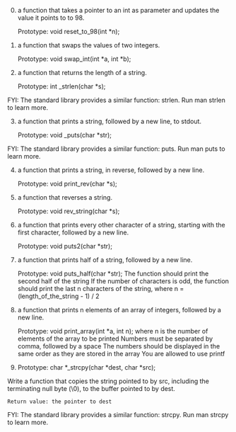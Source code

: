 0. a function that takes a pointer to an int as parameter and updates the value it points to to 98.

    Prototype: void reset_to_98(int *n);

1. a function that swaps the values of two integers.

    Prototype: void swap_int(int *a, int *b);

2. a function that returns the length of a string.

    Prototype: int _strlen(char *s);

FYI: The standard library provides a similar function: strlen. Run man strlen to learn more.

3. a function that prints a string, followed by a new line, to stdout.

    Prototype: void _puts(char *str);

FYI: The standard library provides a similar function: puts. Run man puts to learn more.

4. a function that prints a string, in reverse, followed by a new line.

    Prototype: void print_rev(char *s);

5. a function that reverses a string.

    Prototype: void rev_string(char *s);

6. a function that prints every other character of a string, starting with the first character, followed by a new line.

    Prototype: void puts2(char *str);

7. a function that prints half of a string, followed by a new line.

    Prototype: void puts_half(char *str);
    The function should print the second half of the string
    If the number of characters is odd, the function should print the last n characters of the string, where n = (length_of_the_string - 1) / 2

8. a function that prints n elements of an array of integers, followed by a new line.

    Prototype: void print_array(int *a, int n);
    where n is the number of elements of the array to be printed
    Numbers must be separated by comma, followed by a space
    The numbers should be displayed in the same order as they are stored in the array
    You are allowed to use printf

9. 
    Prototype: char *_strcpy(char *dest, char *src);

Write a function that copies the string pointed to by src, including the terminating null byte (\0), to the buffer pointed to by dest.

    Return value: the pointer to dest

FYI: The standard library provides a similar function: strcpy. Run man strcpy to learn more.
